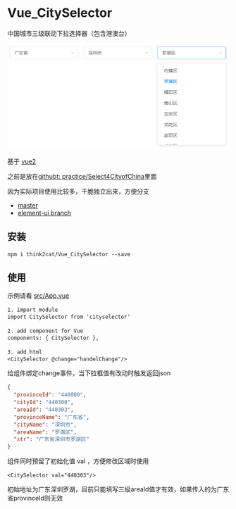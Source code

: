# Vue_CitySelector
中国城市三级联动下拉选择器（包含港澳台）

![image](./screenshot/screenshot.png)

基于 [vue2](https://github.com/vuejs/vue)

之前是放在[githubt: practice/Select4CityofChina](https://github.com/think2cat/practice/tree/master/Select4CityofChina)里面

因为实际项目使用比较多，干脆独立出来，方便分支

* [master](https://github.com/think2cat/Vue_CitySelector/)
* [element-ui branch](https://github.com/think2cat/Vue_CitySelector/tree/element-ui)

## 安装
```
npm i think2cat/Vue_CitySelector --save
```

## 使用

示例请看 [src/App.vue](src/App.vue)

```
1. import module
import CitySelector from 'cityselector'

2. add component for Vue
components: { CitySelector },

3. add html
<CitySelector @change="handelChange"/>
```

给组件绑定change事件，当下拉框值有改动时触发返回json

```json
{
  "provinceId": "440000",
  "cityId": "440300",
  "areaId": "440303",
  "provinceName": "广东省",
  "cityName": "深圳市",
  "areaName": "罗湖区",
  "str": "广东省深圳市罗湖区"
}
```

组件同时预留了初始化值 val ，方便修改区域时使用
```
<CitySelector val="440303"/>
```
初始地址为广东深圳罗湖，目前只能填写三级areaId值才有效，如果传入的为广东省provinceId则无效